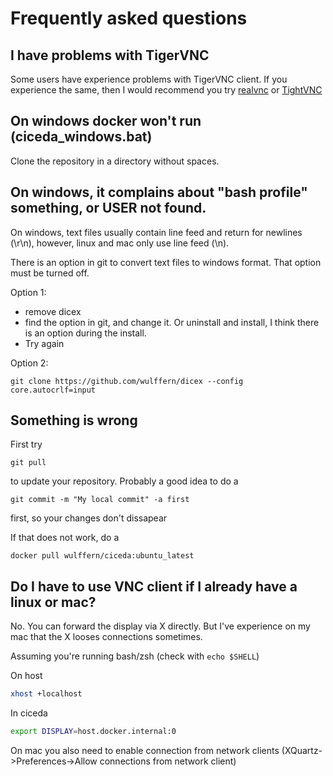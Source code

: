 # Frequently asked questions

## I have problems with TigerVNC

Some users have experience problems with TigerVNC client. If you experience the
same, then I would recommend you try
[realvnc](https://www.realvnc.com/en/connect/download/viewer/windows/) or [TightVNC](https://www.tightvnc.com)

## On windows docker won't run (ciceda_windows.bat)

Clone the repository in a directory without spaces. 

## On windows, it complains about "bash profile" something, or USER not found.
On windows, text files usually contain line feed and return for newlines (\r\n), however, linux and mac only use line feed (\n).

There is an option in git to convert text files to windows format. That option must be turned off.


Option 1:
- remove dicex
- find the option in git, and change it. Or uninstall and install, I think there is an option during the install.
- Try again

Option 2:

```git clone https://github.com/wulffern/dicex --config core.autocrlf=input```

## Something is wrong

First try
```
git pull
```
to update your repository. Probably a good idea to do a 

```
git commit -m "My local commit" -a first
```

first, so your changes don't dissapear

If that does not work, do a 
```
docker pull wulffern/ciceda:ubuntu_latest
```

## Do I have to use VNC client if I already have a linux or mac?

No. You can forward the display via X directly. But I've experience on my mac that the X looses connections sometimes.

Assuming you're running bash/zsh (check with `echo $SHELL`)

On host
```sh
xhost +localhost
```

In ciceda
```sh
export DISPLAY=host.docker.internal:0
```

On mac you also need to enable connection from network clients (XQuartz->Preferences->Allow connections from network client)


